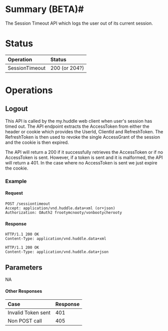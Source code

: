 # Summary (BETA)#

The Session Timeout API which logs the user out of its current session. 

# Status #
| **Operation** | **Status** |
|:--------------|:-----------|
|SessionTimeout|200   (or 204?)      |

# Operations #

## Logout ##

This API is called by the my.huddle web client when user's session has timed out. The API endpoint extracts the AccessToken from either the header or cookie which provides the UserId, ClientId and RefreshToken. The RefreshToken is then used to revoke the single AccessGrant of the session and the cookie is then expired. 

The API will return a 200 if it successfully retrieves the AccessToken or if no AccessToken is sent. However, if a token is sent and it is malformed, the API will return a 401. In the case where no AccessToken is sent we just expire the cookie.

### Example ###

#### Request ####

```
POST /sessiontimeout
Accept: application/vnd.huddle.data+xml (or+json)
Authorization: OAuth2 frootymcnooty/vonbootycherooty
```

#### Response ####
```
HTTP/1.1 200 OK
Content-Type: application/vnd.huddle.data+xml
```
```
HTTP/1.1 200 OK
Content-Type: application/vnd.huddle.data+json
```

## Parameters 
NA

#### Other Responses ####
|Case|Response|
|:---|:-------|
|Invalid Token sent|401|
|Non POST call|405|